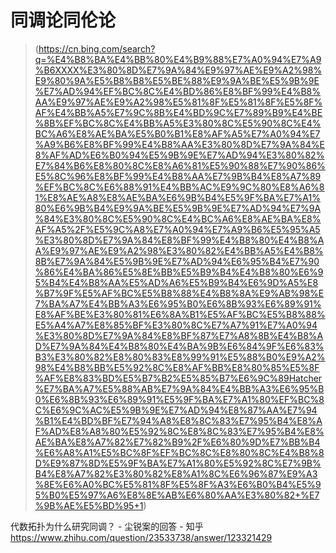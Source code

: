# 同调论同伦论










> (https://cn.bing.com/search?q=%E4%B8%BA%E4%BB%80%E4%B9%88%E7%A0%94%E7%A9%B6XXXX%E3%80%8D%E7%9A%84%E9%97%AE%E9%A2%98%E9%80%9A%E5%B8%B8%E5%BE%88%E9%9A%BE%E5%9B%9E%E7%AD%94%EF%BC%8C%E4%BD%86%E8%BF%99%E4%B8%AA%E9%97%AE%E9%A2%98%E5%81%8F%E5%81%8F%E5%8F%AF%E4%BB%A5%E7%9C%8B%E4%BD%9C%E7%89%B9%E4%BE%8B%EF%BC%8C%E4%BB%A5%E3%80%8C%E5%90%8C%E4%BC%A6%E8%AE%BA%E5%B0%B1%E8%AF%A5%E7%A0%94%E7%A9%B6%E8%BF%99%E4%B8%AA%E3%80%8D%E7%9A%84%E8%AF%AD%E6%B0%94%E5%9B%9E%E7%AD%94%E3%80%82%E7%84%B6%E8%80%8C%E8%A6%81%E5%90%88%E7%90%86%E5%8C%96%E8%BF%99%E4%B8%AA%E7%9B%B4%E8%A7%89%EF%BC%8C%E6%88%91%E4%BB%AC%E9%9C%80%E8%A6%81%E8%AE%A8%E8%AE%BA%E6%9B%B4%E5%9F%BA%E7%A1%80%E6%9B%B4%E9%9A%BE%E5%9B%9E%E7%AD%94%E7%9A%84%E3%80%8C%E5%90%8C%E4%BC%A6%E8%AE%BA%E8%AF%A5%2F%E5%9C%A8%E7%A0%94%E7%A9%B6%E5%95%A5%E3%80%8D%E7%9A%84%E8%BF%99%E4%B8%80%E4%B8%AA%E9%97%AE%E9%A2%98%E3%80%82%E4%BB%A5%E4%B8%8B%E7%9A%84%E5%9B%9E%E7%AD%94%E6%95%B4%E7%90%86%E4%BA%86%E5%8E%BB%E5%B9%B4%E4%B8%80%E6%95%B4%E4%B8%AA%E5%AD%A6%E5%B9%B4%E6%9D%A5%E8%B7%9F%E5%AF%BC%E5%B8%88%E4%B8%8A%E9%AB%98%E7%BA%A7%E4%BB%A3%E6%95%B0%E6%8B%93%E6%89%91%E8%AF%BE%E3%80%81%E6%8A%B1%E5%AF%BC%E5%B8%88%E5%A4%A7%E8%85%BF%E3%80%8C%E7%A7%91%E7%A0%94%E3%80%8D%E7%9A%84%E8%BF%87%E7%A8%8B%E4%B8%AD%E7%9A%84%E4%B8%80%E4%BA%9B%E6%84%9F%E6%83%B3%E3%80%82%E8%80%83%E8%99%91%E5%88%B0%E9%A2%98%E4%B8%BB%E5%92%8C%E8%AF%BB%E8%80%85%E5%8F%AF%E8%83%BD%E5%B7%B2%E5%85%B7%E6%9C%89Hatcher%E7%BA%A7%E5%88%AB%E7%9A%84%E4%BB%A3%E6%95%B0%E6%8B%93%E6%89%91%E5%9F%BA%E7%A1%80%EF%BC%8C%E6%9C%AC%E5%9B%9E%E7%AD%94%E8%87%AA%E7%94%B1%E4%BD%BF%E7%94%A8%E8%8C%83%E7%95%B4%E8%AF%AD%E8%A8%80%E5%92%8C%E8%8C%83%E7%95%B4%E8%AE%BA%E8%A7%82%E7%82%B9%2F%E6%80%9D%E7%BB%B4%E6%A8%A1%E5%BC%8F%EF%BC%8C%E8%80%8C%E4%B8%8D%E9%87%8D%E5%9F%BA%E7%A1%80%E5%92%8C%E7%9B%B4%E8%A7%82%E3%80%82%E8%A1%8C%E6%96%87%E9%A3%8E%E6%A0%BC%E5%81%8F%E5%8F%A3%E6%B0%B4%E5%95%B0%E5%97%A6%E8%8E%AB%E6%80%AA%E3%80%82+%E7%9B%AE%E5%BD%95+1)




代数拓扑为什么研究同调？ \- 尘锐案的回答 \- 知乎 https://www.zhihu.com/question/23533738/answer/123321429
























